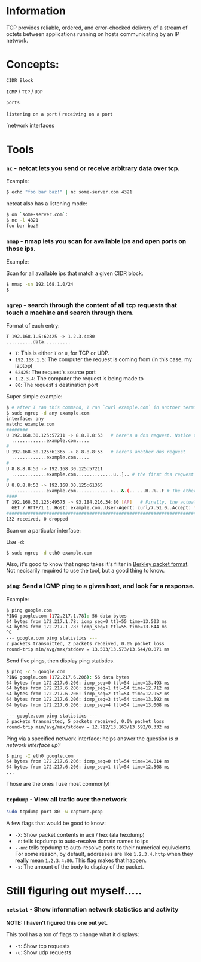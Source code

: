 # Information

TCP provides reliable, ordered, and error-checked delivery of a stream of octets between applications running on hosts communicating by an IP network.

# Concepts:

`CIDR Block`

`ICMP` / `TCP` / `UDP`

`ports`

`listening on a port` / `receiving on a port`

`network interfaces

# Tools

### `nc` - netcat lets you send or receive arbitrary data over tcp.

Example: 
```bash
$ echo "foo bar baz!" | nc some-server.com 4321
```

netcat also has a listening mode:
```bash
$ on `some-server.com`:
$ nc -l 4321
foo bar baz!
```

### `nmap` - nmap lets you scan for available ips and open ports on those ips.

Example:

Scan for all available ips that match a given CIDR block.
```bash
$ nmap -sn 192.168.1.0/24
$ 
```

### `ngrep` - search through the content of all tcp requests that touch a machine and search through them.

Format of each entry:
```
T 192.168.1.5:62425 -> 1.2.3.4:80
..........data..........
```

- `T`: This is either `T` or `U`, for TCP or UDP.
- `192.168.1.5`: The computer the request is coming from (in this case, my laptop)
- `62425`: The request's source port
- `1.2.3.4`: The computer the request is being made to
- `80`: The request's destination port

Super simple example:
```bash
$ # after I ran this command, I ran `curl example.com` in another terminal.
$ sudo ngrep -d any example.com
interface: any
match: example.com
########
U 192.168.30.125:57211 -> 8.8.8.8:53   # here's a dns request. Notice the `U` - this is made over UDP.
  .............example.com.....                                                                      
#
U 192.168.30.125:61365 -> 8.8.8.8:53   # here's another dns request
  .............example.com.....                                                                      
#
U 8.8.8.8:53 -> 192.168.30.125:57211
  .............example.com..............u..].. # the first dns request's response
#
U 8.8.8.8:53 -> 192.168.30.125:61365
  .............example.com.............>...&.(.. ...H..%..F # The other dns request's response.
####
T 192.168.30.125:49575 -> 93.184.216.34:80 [AP]   # Finally, the actual request.
  GET / HTTP/1.1..Host: example.com..User-Agent: curl/7.51.0..Accept: */*....                        
#####################################################################################################################^Cexit
132 received, 0 dropped
```

Scan on a particular interface:

Use `-d`:
```bash
$ sudo ngrep -d eth0 example.com
```

Also, it's good to know that ngrep takes it's filter in [Berkley packet format](https://biot.com/capstats/bpf.html). Not necisarily required to use the tool, but a good thing to know.

### `ping`: Send a ICMP ping to a given host, and look for a response.

Example:
```bash
$ ping google.com
PING google.com (172.217.1.78): 56 data bytes
64 bytes from 172.217.1.78: icmp_seq=0 ttl=55 time=13.503 ms
64 bytes from 172.217.1.78: icmp_seq=1 ttl=55 time=13.644 ms
^C
--- google.com ping statistics ---
2 packets transmitted, 2 packets received, 0.0% packet loss
round-trip min/avg/max/stddev = 13.503/13.573/13.644/0.071 ms
```

Send five pings, then display ping statistics.
```bash
$ ping -c 5 google.com
PING google.com (172.217.6.206): 56 data bytes
64 bytes from 172.217.6.206: icmp_seq=0 ttl=54 time=13.493 ms
64 bytes from 172.217.6.206: icmp_seq=1 ttl=54 time=12.712 ms
64 bytes from 172.217.6.206: icmp_seq=2 ttl=54 time=12.952 ms
64 bytes from 172.217.6.206: icmp_seq=3 ttl=54 time=13.592 ms
64 bytes from 172.217.6.206: icmp_seq=4 ttl=54 time=13.068 ms

--- google.com ping statistics ---
5 packets transmitted, 5 packets received, 0.0% packet loss
round-trip min/avg/max/stddev = 12.712/13.163/13.592/0.332 ms
```

Ping via a specified network interface: helps answer the question *Is a network interface up?*
```bash
$ ping -I eth0 google.com
64 bytes from 172.217.6.206: icmp_seq=0 ttl=54 time=14.014 ms
64 bytes from 172.217.6.206: icmp_seq=1 ttl=54 time=12.508 ms
...
```

Those are the ones I use most commonly!

### `tcpdump` - View all trafic over the network

```bash
sudo tcpdump port 80 -w capture.pcap
```

A few flags that would be good to know:
- `-X`: Show packet contents in acii / hex (ala hexdump)
- `-n`: tells tcpdump to auto-resolve domain names to ips
- `--nn`: tells tcpdump to auto-resolve ports to their numerical equivelents. For some reason, by default, addresses are like `1.2.3.4.http` when they really mean `1.2.3.4:80`. This flag makes that happen.
- `-s`: The amount of the body to display of the packet.


# Still figuring out myself.....


### `netstat` - Show information network statistics and activity

**NOTE: I haven't figured this one out yet.**

This tool has a ton of flags to change what it displays:
- `-t`: Show tcp requests
- `-u`: Show udp requests

